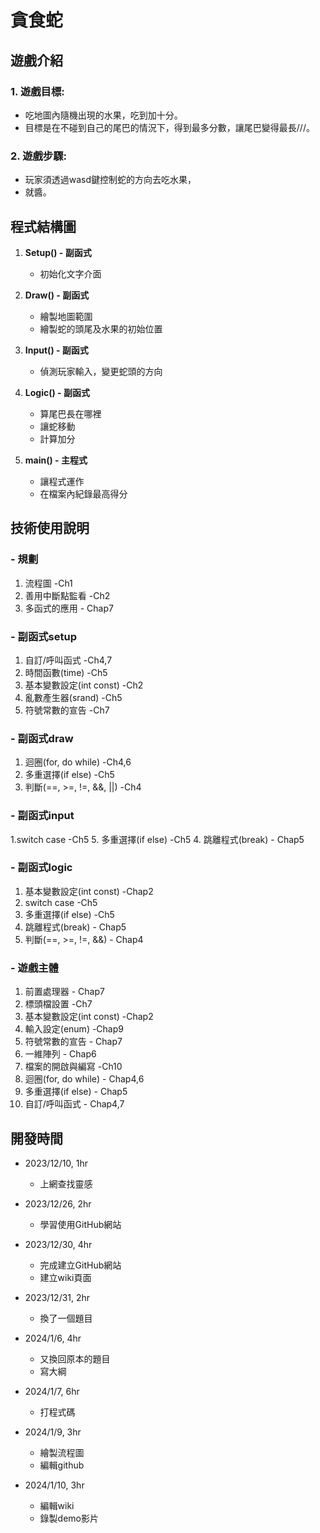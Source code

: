 # 貪食蛇

## 遊戲介紹

### 1. **遊戲目標:**
   - 吃地圖內隨機出現的水果，吃到加十分。
   - 目標是在不碰到自己的尾巴的情況下，得到最多分數，讓尾巴變得最長///。

### 2. **遊戲步驟:**
   - 玩家須透過wasd鍵控制蛇的方向去吃水果，
   - 就醬。

## 程式結構圖


1. **Setup() - 副函式**
   - 初始化文字介面

3. **Draw() - 副函式**
   - 繪製地圖範圍
   - 繪製蛇的頭尾及水果的初始位置

4. **Input() - 副函式**
   - 偵測玩家輸入，變更蛇頭的方向

5. **Logic() - 副函式**
   - 算尾巴長在哪裡
   - 讓蛇移動
   - 計算加分

6. **main() - 主程式**
   - 讓程式運作
   - 在檔案內紀錄最高得分


## 技術使用說明

### - 規劃
1. 流程圖 -Ch1
2. 善用中斷點監看 -Ch2
3. 多函式的應用 - Chap7
    
### - 副函式setup
1. 自訂/呼叫函式 -Ch4,7
2. 時間函數(time) -Ch5
3. 基本變數設定(int const) -Ch2
4. 亂數產生器(srand) -Ch5
5. 符號常數的宣告 -Ch7

### - 副函式draw
1. 迴圈(for, do while) -Ch4,6
2. 多重選擇(if else) -Ch5
3. 判斷(==, >=, !=, &&, ||) -Ch4

### - 副函式input
1.switch case -Ch5
5. 多重選擇(if else) -Ch5
4. 跳離程式(break) - Chap5

### - 副函式logic
1. 基本變數設定(int const) -Chap2
2. switch case -Ch5
3. 多重選擇(if else) -Ch5
4. 跳離程式(break) - Chap5
5. 判斷(==, >=, !=, &&) - Chap4
 
### - 遊戲主體
1. 前置處理器 - Chap7
2. 標頭檔設置 -Ch7
3. 基本變數設定(int const) -Chap2
4. 輸入設定(enum) -Chap9
5. 符號常數的宣告 - Chap7
6. 一維陣列 - Chap6
7. 檔案的開啟與編寫 -Ch10
8. 迴圈(for, do while) - Chap4,6
9. 多重選擇(if else) - Chap5
10. 自訂/呼叫函式 - Chap4,7

## 開發時間

- 2023/12/10, 1hr
  - 上網查找靈感

- 2023/12/26, 2hr
  - 學習使用GitHub網站

- 2023/12/30, 4hr
  - 完成建立GitHub網站
  - 建立wiki頁面

- 2023/12/31, 2hr
  - 換了一個題目

- 2024/1/6, 4hr
  - 又換回原本的題目
  - 寫大綱
    
- 2024/1/7, 6hr
  - 打程式碼

- 2024/1/9, 3hr
  - 繪製流程圖
  - 編輯github

- 2024/1/10, 3hr
  - 編輯wiki
  - 錄製demo影片
